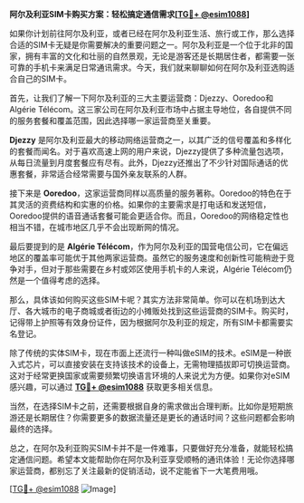 **阿尔及利亚SIM卡购买方案：轻松搞定通信需求[[TG💪+ @esim1088](https://t.me/s/esim1088)]**

如果你计划前往阿尔及利亚，或者已经在阿尔及利亚生活、旅行或工作，那么选择合适的SIM卡无疑是你需要解决的重要问题之一。阿尔及利亚是一个位于北非的国家，拥有丰富的文化和壮丽的自然景观，无论是游客还是长期居住者，都需要一张可靠的手机卡来满足日常通讯需求。今天，我们就来聊聊如何在阿尔及利亚选购适合自己的SIM卡。

首先，让我们了解一下阿尔及利亚的三大主要运营商：Djezzy、Ooredoo和Algérie Télécom。这三家公司在阿尔及利亚市场中占据主导地位，各自提供不同的服务套餐和覆盖范围，因此选择哪一家运营商至关重要。

**Djezzy** 是阿尔及利亚最大的移动网络运营商之一，以其广泛的信号覆盖和多样化的套餐而闻名。对于喜欢高速上网的用户来说，Djezzy提供了多种流量包选项，从每日流量到月度套餐应有尽有。此外，Djezzy还推出了不少针对国际通话的优惠套餐，非常适合经常需要与国外亲友联系的人群。

接下来是 **Ooredoo**，这家运营商同样以高质量的服务著称。Ooredoo的特色在于其灵活的资费结构和实惠的价格。如果你的主要需求是打电话和发送短信，Ooredoo提供的语音通话套餐可能会更适合你。而且，Ooredoo的网络稳定性也相当不错，在城市地区几乎不会出现断网的情况。

最后要提到的是 **Algérie Télécom**，作为阿尔及利亚的国营电信公司，它在偏远地区的覆盖率可能优于其他两家运营商。虽然它的服务速度和创新性可能稍逊于竞争对手，但对于那些需要在乡村或郊区使用手机卡的人来说，Algérie Télécom仍然是一个值得考虑的选择。

那么，具体该如何购买这些SIM卡呢？其实方法非常简单。你可以在机场到达大厅、各大城市的电子商城或者街边的小摊贩处找到这些运营商的SIM卡。购买时，记得带上护照等有效身份证件，因为根据阿尔及利亚的规定，所有SIM卡都需要实名登记。

除了传统的实体SIM卡，现在市面上还流行一种叫做eSIM的技术。eSIM是一种嵌入式芯片，可以直接安装在支持该技术的设备上，无需物理插拔即可切换运营商。这对于经常更换国家或需要频繁切换语言环境的人来说尤为方便。如果你对eSIM感兴趣，可以通过 **[TG💪+ @esim1088](https://t.me/s/esim1088)** 获取更多相关信息。

当然，在选择SIM卡之前，还需要根据自身的需求做出合理判断。比如你是短期旅游还是长期居住？你需要更多的数据流量还是更长的通话时间？这些问题都会影响最终的选择。

总之，在阿尔及利亚购买SIM卡并不是一件难事，只要做好充分准备，就能轻松搞定通信问题。希望本文能帮助你在阿尔及利亚享受顺畅的通讯体验！无论你选择哪家运营商，都别忘了关注最新的促销活动，说不定能省下一大笔费用哦。

[[TG💪+ @esim1088](https://t.me/s/esim1088) ![Image](https://i.postimg.cc/4NQfJmqS/Snipaste-2025-05-13-00-14-12.png)]